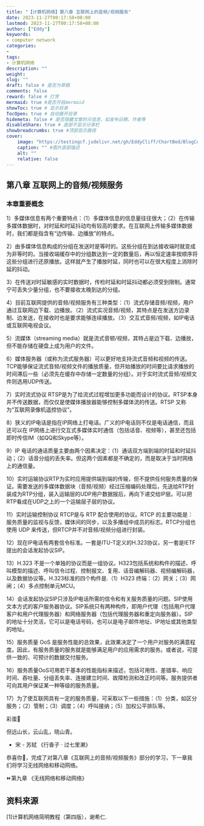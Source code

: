 ```yaml
---
title: "【计算机网络】第八章 互联网上的音频/视频服务"
date: 2023-11-27T00:17:58+08:00
lastmod: 2023-11-27T00:17:58+08:00
author: ["Eddy"]
keywords: 
- computer network
categories: 
- 
tags: 
- 计算机网络
description: ""
weight:
slug: ""
draft: false # 是否为草稿
comments: false
reward: false # 打赏
mermaid: true #是否开启mermaid
showToc: true # 显示目录
TocOpen: true # 自动展开目录
hidemeta: false # 是否隐藏文章的元信息，如发布日期、作者等
disableShare: true # 底部不显示分享栏
showbreadcrumbs: true #顶部显示路径
cover:
    image: "https://testingcf.jsdelivr.net/gh/EddyCliff/ChartBed/BlogCover/note6.jpg" #图片路径例如：posts/tech/123/123.png
    caption: "" #图片底部描述
    alt: ""
    relative: false
---
```


## 第八章 互联网上的音频/视频服务

### 本章重要概念

1）多媒体信息有两个重要特点：（1）多媒体信息的信息量往往很大；（2）在传输多媒体数据时，对时延和时延抖动均有较高的要求。在互联网上传输多媒体数据时，我们都是指含有“边传输、边播放”的特点。

2）由多媒体信息构成的分组在发送时是等时的。这些分组在到达接收端时就变成为非等时的。当接收端缓存中的分组数达到一定的数量后，再以恒定速率按顺序将这些分组进行还原播放。这样就产生了播放时延，同时也可以在很大程度上消除时延的抖动。

3）在传送对时延敏感的实时数据时，传检时延和时延抖动都必须受到限制。通常宁可丢失少量分组，也不要接收太晚到达的分组。

4）目前互联网提供的音频/视频服务有三种类型：（1）流式存储音频/视频，用户通过互联网边下载、边播放。（2）流式实况音频/视频，其特点是在发送方边录制、边发送，在接收时也是要求能够连续播放。（3）交互式音频/视频，如IP电话或互联网电视会议。

5）流媒体（streaming media）就是流式音顿/视频，其特占是边下载、边播放，但不能存储在硬盘上成为用户的文件。

6）媒体服务器（或称为流式服务器）可以更好地支持流式音频和视频的传送。TCP能够保证流式音频/视频文件的播放质量，但开始播放的时间要比请求播放的时间滞后一些（必须先在缓存中存储一定数量的分组）。对于实时流式音频/视频文件则选用UDP传送。

7）实时流式协议 RTSP是为了给流式过程增加更多功能而设计的协议。RTSP本身并不传送数据，而仅仅是使媒体播放器能够控制多媒体流的传送。RTSP 又称为“互联网录像机遥控协议”。

8）狭义的IP电话是指在IP网络上打电话。广义的IP电话则不仅是电话通信，而且还可以在 IP网络上进行交互式多媒体实时通信（包括话音、视频等），甚至还包括即时传信IM（如QQ和Skype等）。

9）IP 电话的通话质量主要由两个因素决定：（1）通话双方端到端的时延和时延抖动；（2）话音分组的丢失率。但这两个因素都是不确定的，而是取决于当时网络上的通信量。

10）实时运输协议RTP为实时应用提供端到端的传输，但不提供任何服务质量的保证。需要发送的多媒体数据块（音频/视频）经过压缩编码处理后，先送给RTP封装成为RTP分组，装入运输层的UDP用户数据报后，再向下递交给IP层。可以把 RTP看成在UDP之上的一个运输层子层的协议。

11）实时运输控制协议 RTCP是与 RTP 配合使用的协议。RTCP 的主要功能是：服务质量的监视与反馈，媒体间的同步，以及多播组中成员的标志。RTCP分组也使用 UDP 来传送，但RTCP并不对音频/视频分组进行封装。

12）现在IP电话有两套信令标准。一套是ITU-T定义的H.323协议，另一套是IETF提出的会话发起协议SIP。

13）H.323 不是一个单独的协议而是一组协议。H323包括系统和构件的描述、呼叫模型的描述、呼叫信令过程、控制报文、复用、话音编解码器、视频编解码器，以及数据协议等。H.323标准的四个构件是.（1）H323 终端：（2）网关；（3）网闸；（4）多点控制单元MCU。

14）会话发起协议SIP只涉及IP电话所需的信令和有关服务质量的问题。SIP使用文本方式的客户服务器协议。SIP系统只有两种构件，即用户代理（包括用户代理客户和用户代理服务器）和网络服务器（包括代理服务器和重定向服务器）。SIP的地址十分灵活，它可以是电话号码，也可以是电子邮件地址、IP地址或其他类型的地址。

15）服务质量 OoS 是服务性能的总效果，此效果决定了一个用户对服务的满意程度。因此，有服务质量的服务就是能够满足用户的应用需求的服务。或者说，可提供一致的、可预计的数据交付服务。

16）服务质量OoS可用若干基本的性能指标来描述，包括可用性、差错率、响应时间、吞吐量、分组丢失率、连接建立时间、故障检测和改正时间等。服务提供者可向其用户保证某一种等级的服务质量。

17）为了使互联网具有一定的服务质量，可采取以下一些措施：（1）分类，如区分服务；（2）管制；（3）调度；（4）呼叫接纳；（5）加权公平排队等。



彩蛋🎁 

但远山长，云山乱，晓山青。

- 宋 - 苏轼 《行香子 · 过七里濑》

恭喜你🎉，完成了对第八章《互联网上的音频/视频服务》部分的学习，下一章我们将学习无线网络和移动网络。

⏩第九章 《无线网络和移动网络》

## 资料来源

[1]计算机网络简明教程（第四版），谢希仁.




